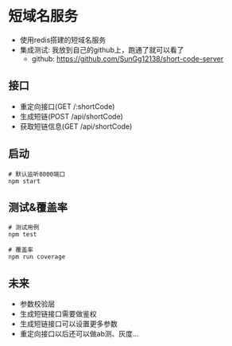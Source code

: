 # 短域名服务

- 使用redis搭建的短域名服务
- 集成测试: 我放到自己的github上，跑通了就可以看了
    - github: https://github.com/SunGg12138/short-code-server

## 接口

- 重定向接口(GET /:shortCode)
- 生成短链(POST /api/shortCode)
- 获取短链信息(GET /api/shortCode)

## 启动

```shell
# 默认监听8000端口
npm start
```

## 测试&覆盖率

```shell
# 测试用例
npm test

# 覆盖率
npm run coverage
```

## 未来

- 参数校验层
- 生成短链接口需要做鉴权
- 生成短链接口可以设置更多参数
- 重定向接口以后还可以做ab测、灰度...
